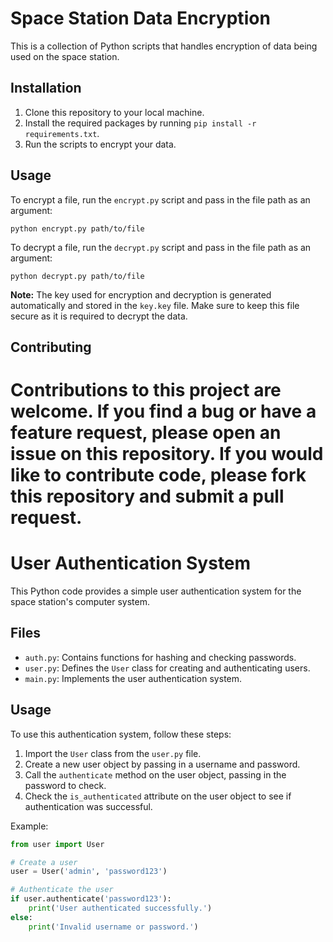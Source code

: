 # Space Station Data Encryption

This is a collection of Python scripts that handles encryption of data being used on the space station. 

## Installation

1. Clone this repository to your local machine.
2. Install the required packages by running `pip install -r requirements.txt`.
3. Run the scripts to encrypt your data.

## Usage

To encrypt a file, run the `encrypt.py` script and pass in the file path as an argument:

```
python encrypt.py path/to/file
```

To decrypt a file, run the `decrypt.py` script and pass in the file path as an argument:

```
python decrypt.py path/to/file
```

**Note:** The key used for encryption and decryption is generated automatically and stored in the `key.key` file. Make sure to keep this file secure as it is required to decrypt the data.

## Contributing

Contributions to this project are welcome. If you find a bug or have a feature request, please open an issue on this repository. If you would like to contribute code, please fork this repository and submit a pull request.
=======
# User Authentication System

This Python code provides a simple user authentication system for the space station's computer system.

## Files

- `auth.py`: Contains functions for hashing and checking passwords.
- `user.py`: Defines the `User` class for creating and authenticating users.
- `main.py`: Implements the user authentication system.

## Usage

To use this authentication system, follow these steps:

1. Import the `User` class from the `user.py` file.
2. Create a new user object by passing in a username and password.
3. Call the `authenticate` method on the user object, passing in the password to check.
4. Check the `is_authenticated` attribute on the user object to see if authentication was successful.

Example:

```python
from user import User

# Create a user
user = User('admin', 'password123')

# Authenticate the user
if user.authenticate('password123'):
    print('User authenticated successfully.')
else:
    print('Invalid username or password.')
```